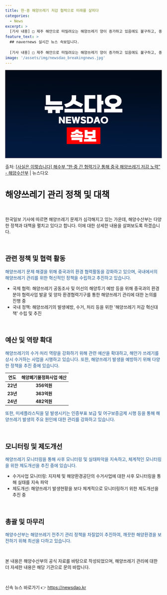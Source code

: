 ```yaml
---
title: 한·중 해양쓰레기 저감 협력으로 미래를 살피다
categories:
  - News
excerpt: >
  [기사 내용] □ 제주 해안으로 떠밀려오는 해양쓰레기 양이 증가하고 있음에도 불구하고, 중앙정부는 올해 전국…
feature_text: >
  ## navernews 실시간 뉴스 속보입니다.

  [기사 내용] □ 제주 해안으로 떠밀려오는 해양쓰레기 양이 증가하고 있음에도 불구하고, 중앙정부는 올해 전국…
image: '/assets/img/newsdao_breakingnews.jpg'
---
```


![뉴스다오 속보](/assets/img/newsdao_breakingnews.jpg)

<p>출처: <a href="https://newsdao.kr/3478" rel="dofollow">[사실은 이렇습니다] 해수부 “한·중 간 협력기구 통해 중국 해양쓰레기 저감 노력” - 해양수산부</a> | 뉴스다오</p>

<h1>해양쓰레기 관리 정책 및 대책</h1>
<p data-ke-size="size16">&nbsp;</p>
한국일보 기사에 따르면 해양쓰레기 문제가 심각해지고 있는 가운데, 해양수산부는 다양한 정책과 대책을 펼치고 있다고 합니다. 이에 대한 상세한 내용을 살펴보도록 하겠습니다.
<p data-ke-size="size16">&nbsp;</p>

<h2>관련 정책 및 협력 활동</h2>
<p><span style="color: #1a5490;">해양쓰레기 문제 해결을 위해 중국과의 환경 협력활동을 강화하고 있으며, 국내에서의 해양쓰레기 관리를 위한 혁신적인 정책을 수립하고 추진하고 있습니다.</span></p>
<ul>
<li>국제 협력: 해양쓰레기 공동조사 및 어선의 해양투기 예방 등을 위해 중국과의 환경분야 협력사업 발굴 및 양자 환경협력기구를 통한 해양쓰레기 관리에 대한 논의를 진행 중</li>
<li>국내 정책: 해양쓰레기의 발생예방, 수거, 처리 등을 위한 '해양쓰레기 저감 혁신대책' 수립 및 추진</li>
</ul>
<p data-ke-size="size16">&nbsp;</p>

<h2>예산 및 역량 확대</h2>
<p><span style="color: #1a5490;">해양쓰레기의 수거·처리 역량을 강화하기 위해 관련 예산을 확대하고, 해안가 쓰레기를 상시 수거하는 사업을 시행하고 있습니다. 또한, 해양쓰레기 발생을 예방하기 위해 다양한 정책을 추진 중에 있습니다.</span></p>
<table>
<thead>
<tr>
<th>연도</th>
<th>해양폐기물정화사업 예산</th>
</tr>
</thead>
<tbody>
<tr>
<td style="text-align: center; height: 17px;"><b>22년</b></td>
<td style="text-align: center; height: 17px;"><b>356억원</b></td>
</tr>
<tr>
<td style="text-align: center; height: 17px;"><b>23년</b></td>
<td style="text-align: center; height: 17px;"><b>363억원</b></td>
</tr>
<tr>
<td style="text-align: center; height: 17px;"><b>24년</b></td>
<td style="text-align: center; height: 17px;"><b>482억원</b></td>
</tr>
</tbody>
</table>
<p><span style="color: #1a5490;">또한, 미세플라스틱을 덜 발생시키는 인증부표 보급 및 어구보증금제 시행 등을 통해 해양쓰레기 발생의 주요 원인에 대한 관리를 강화하고 있습니다.</span></p>
<p data-ke-size="size16">&nbsp;</p>

<h2>모니터링 및 제도개선</h2>
<p><span style="color: #1a5490;">해양쓰레기 모니터링을 통해 사후 모니터링 및 실태파악을 지속하고, 체계적인 모니터링을 위한 제도개선을 추진 중에 있습니다.</span></p>
<ul>
<li>수거사업 모니터링: 지자체 및 해양환경공단의 수거사업에 대한 사후 모니터링을 통해 실태를 지속 파악</li>
<li>제도개선: 해양쓰레기 발생현황을 보다 체계적으로 모니터링하기 위한 제도개선을 추진 중</li>
</ul>
<p data-ke-size="size16">&nbsp;</p>

<h2>총괄 및 마무리</h2>
<p><span style="color: #1a5490;">해양수산부는 해양쓰레기 전주기 관리 정책을 차질없이 추진하여, 깨끗한 해양환경을 보전하기 위해 최선을 다하고 있습니다.</span></p>
<p data-ke-size="size16">&nbsp;</p>
본 내용은 해양수산부의 공식 자료를 바탕으로 작성되었으며, 해양쓰레기 관리에 대한 더 자세한 내용은 해당 기관으로 문의 바랍니다.
<p data-ke-size="size16">&nbsp;</p> 

신속 뉴스 바로가기 👉 <a href="https://newsdao.kr" rel="dofollow">https://newsdao.kr</a>


